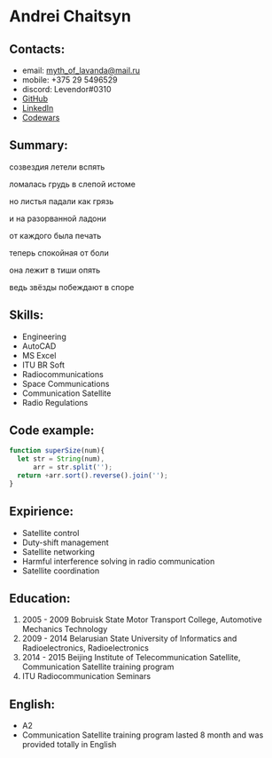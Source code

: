 # Andrei Chaitsyn

## Contacts:
* email: myth_of_lavanda@mail.ru
* mobile: +375 29 5496529
* discord: Levendor#0310
* [GitHub](https://github.com/Levendor)
* [LinkedIn](www.linkedin.com/in/andrei-chaitsyn-948140144)
* [Codewars](https://www.codewars.com/users/Levendor)

## Summary:
созвездия летели вспять

ломалась грудь в слепой истоме

но листья падали как грязь

и на разорванной ладони

от каждого была печать

теперь спокойная от боли

она лежит в тиши опять

ведь звёзды побеждают в споре

## Skills:
* Engineering
* AutoCAD
* MS Excel
* ITU BR Soft
* Radiocommunications
* Space Communications
* Communication Satellite
* Radio Regulations

## Code example:
```javascript
function superSize(num){
  let str = String(num),
      arr = str.split('');
  return +arr.sort().reverse().join('');
}
```

## Expirience:
* Satellite control
* Duty-shift management
* Satellite networking
* Harmful interference solving in radio communication
* Satellite coordination

## Education:
1. 2005 - 2009 Bobruisk State Motor Transport College, Automotive Mechanics Technology
2. 2009 - 2014 Belarusian State University of Informatics and Radioelectronics, Radioelectronics
3. 2014 - 2015 Beijing Institute of Telecommunication Satellite, Communication Satellite training program
4. ITU Radiocommunication Seminars

## English:
* A2
* Communication Satellite training program lasted 8 month and was provided totally in English